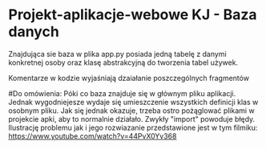 # Projekt-aplikacje-webowe KJ - Baza danych

Znajdująca sie baza w plika app.py posiada jedną
tabelę z danymi konkretnej osoby oraz klasę abstrakcyjną
do tworzenia tabel używek. 

Komentarze w kodzie wyjaśniają dzaiałanie poszczególnych fragmentów

#Do omówienia: 
Póki co baza znajduje się w głównym pliku aplikacji.
Jednak wygodniejesze wydaje się umieszczenie wszystkich definicji klas w osobnym pliku.
Jak się jednak okazuje, trzeba ostro pożąglować plikami w projekcie apki, aby to normalnie działało.
Zwykły "import" powoduje błędy. Ilustrację problemu jak i jego rozwiazanie
przedstawione jest w tym filmiku: https://www.youtube.com/watch?v=44PvX0Yv368

